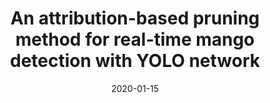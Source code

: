 ---
title: "An attribution-based pruning method for real-time mango detection with YOLO network"
collection: publications
permalink: /publication/2020-attr-prune
date: 2020-01-15
venue: 'Computers and Electronics in Agriculture'
# paperurl: '/files/pdf/research/Turning the Lights on.pdf'
link: 'https://www.sciencedirect.com/science/article/pii/S0168169919313717?dgcid=author'
github: 'https://github.com/GlowingHorse/Fast-Mango-Detection'
book: '/research/30ad-neuron-attr/'
# code: 'https://doi.org/10.5281/zenodo.3534596'
# zenodo: 'https://zenodo.org/badge/DOI/10.5281/zenodo.3534596.svg'
# researchButton: 'https://shirui-homepage.com/research/attr-prune/'
citation: 'Rui Shi, <a href="https://li-tianxing.github.io/">Tianxing Li</a>, <a href="https://researchmap.jp/yama314/">Yasushi Yamaguchi</a>. <i>Computers and Electronics in Agriculture</i>, 2020, 169: 105214.'
---